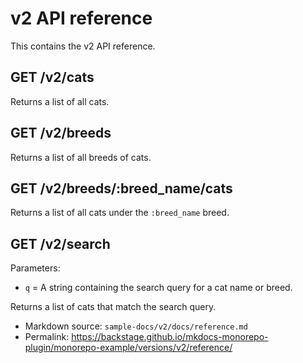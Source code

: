 # v2 API reference

This contains the v2 API reference.

## GET /v2/cats

Returns a list of all cats.

## GET /v2/breeds

Returns a list of all breeds of cats.

## GET /v2/breeds/:breed_name/cats

Returns a list of all cats under the `:breed_name` breed.

## GET /v2/search

Parameters:

- `q` = A string containing the search query for a cat name or breed.

Returns a list of cats that match the search query.

- Markdown source: `sample-docs/v2/docs/reference.md`
- Permalink: <https://backstage.github.io/mkdocs-monorepo-plugin/monorepo-example/versions/v2/reference/>
